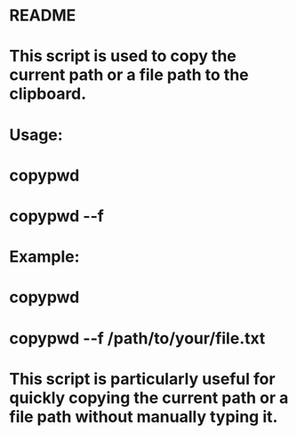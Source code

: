 # README
# This script is used to copy the current path or a file path to the clipboard.
# 
# Usage:
#   copypwd
#   copypwd --f <filename>
# 
# Example:
#   copypwd
#   copypwd --f /path/to/your/file.txt
# 
# This script is particularly useful for quickly copying the current path or a file path without manually typing it.
